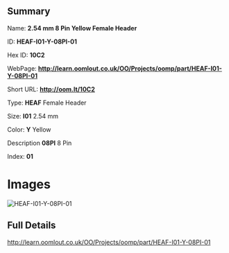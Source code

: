 

## Summary
 
Name: __2.54 mm 8 Pin Yellow Female Header__

ID: __HEAF-I01-Y-08PI-01__

Hex ID: __10C2__

WebPage: __http://learn.oomlout.co.uk/OO/Projects/oomp/part/HEAF-I01-Y-08PI-01__

Short URL: __http://oom.lt/10C2__


Type: __HEAF__ Female Header 

Size: __I01__ 2.54 mm 

Color: __Y__ Yellow 

Description __08PI__ 8 Pin 

Index: __01__


 # Images
![HEAF-I01-Y-08PI-01](http://oomlout.com/oomp-gen/parts/HEAF-I01-Y-08PI-01/HEAF-I01-Y-08PI-01_420.jpg)



 ## Full Details

 http://learn.oomlout.co.uk/OO/Projects/oomp/part/HEAF-I01-Y-08PI-01














